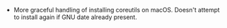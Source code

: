 - More graceful handling of installing coreutils on macOS. 
  Doesn't attempt to install again if GNU date already present.
